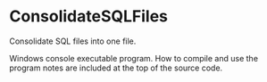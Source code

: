ConsolidateSQLFiles
=======

Consolidate SQL files into one file.

Windows console executable program.  How to compile and use the program notes are included at the top of the source code.
